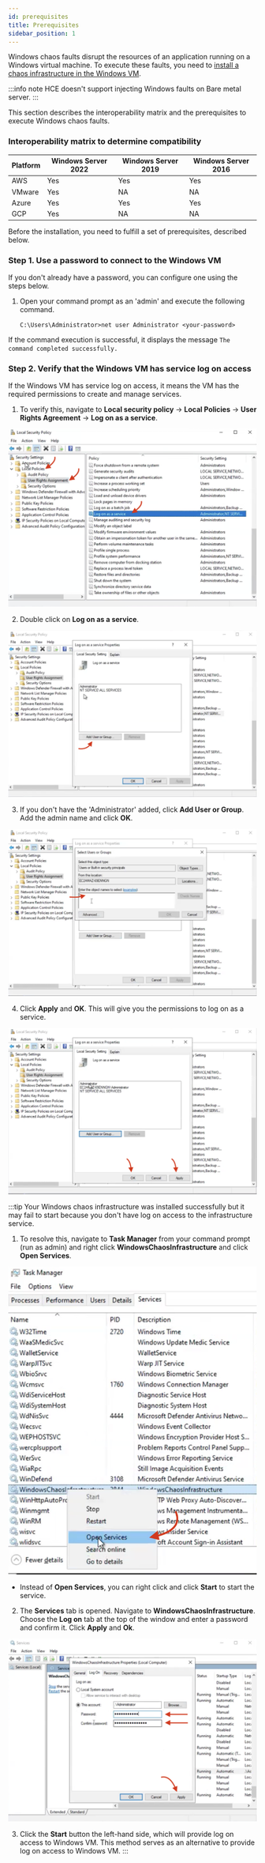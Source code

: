 ```yaml
---
id: prerequisites
title: Prerequisites
sidebar_position: 1
---
```


Windows chaos faults disrupt the resources of an application running on a Windows virtual machine. To execute these faults, you need to [install a chaos infrastructure in the Windows VM](/docs/chaos-engineering/features/chaos-infrastructure/windows-chaos-infrastructure.md).

:::info note
HCE doesn't support injecting Windows faults on Bare metal server.
:::

This section describes the interoperability matrix and the prerequisites to execute Windows chaos faults.

### Interoperability matrix to determine compatibility

| Platform | Windows Server 2022 | Windows Server 2019 | Windows Server 2016 |
|----------|---------------------|---------------------|---------------------|
| AWS      | Yes                 | Yes                 | Yes                 |
| VMware   | Yes                 | NA                  | NA                  |
| Azure    | Yes                 | Yes                 | Yes                 |
| GCP      | Yes                 | NA                  | NA                  |


Before the installation, you need to fulfill a set of prerequisites, described below.

### Step 1. Use a password to connect to the Windows VM

If you don't already have a password, you can configure one using the steps below.
  1. Open your command prompt as an 'admin' and execute the following command.

      ```
      C:\Users\Administrator>net user Administrator <your-password>
      ```
If the command execution is successful, it displays the message
`The command completed successfully.`

### Step 2. Verify that the Windows VM has service log on access

If the Windows VM has service log on access, it means the VM has the required permissions to create and manage services.

1. To verify this, navigate to **Local security policy** -> **Local Policies** -> **User Rights Agreement** -> **Log on as a service**.

![](./static/images/prerequisites/lsp-1.png)

2. Double click on **Log on as a service**.

![](./static/images/prerequisites/add-user-2.png)

3. If you don't have the 'Administrator' added, click **Add User or Group**. Add the admin name and click **OK**.

![](./static/images/prerequisites/enter-name-3.png)

4. Click **Apply** and **OK**. This will give you the permissions to log on as a service.

![](./static/images/prerequisites/apply-4.png)

:::tip
Your Windows chaos infrastructure was installed successfully but it may fail to start because you don't have log on access to the infrastructure service.
1. To resolve this, navigate to **Task Manager** from your command prompt (run as admin) and right click **WindowsChaosInfrastructure** and click **Open Services**.

![](./static/images/prerequisites/alt-1.png)

* Instead of **Open Services**, you can right click and click **Start** to start the service.

2. The **Services** tab is opened. Navigate to **WindowsChaosInfrastructure**. Choose the **Log on** tab at the top of the window and enter a password and confirm it. Click **Apply** and **Ok**.

![](./static/images/prerequisites/alt-2.png)

3. Click the **Start** button the left-hand side, which will provide log on access to Windows VM. This method serves as an alternative to provide log on access to Windows VM.
:::
